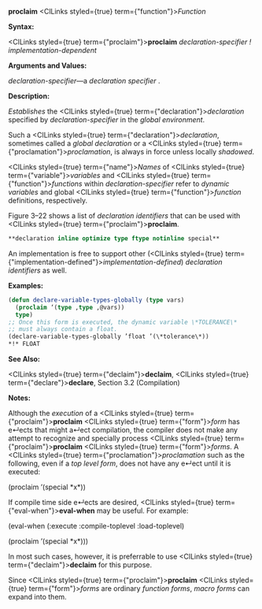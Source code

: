 **proclaim** <ClLinks styled={true} term={"function"}><i>Function</i></ClLinks> 



**Syntax:** 



<ClLinks styled={true} term={"proclaim"}><b>proclaim</b></ClLinks> *declaration-specifier ! implementation-dependent* 



**Arguments and Values:** 



*declaration-specifier*—a *declaration specifier* . 



**Description:** 



*Establishes* the <ClLinks styled={true} term={"declaration"}><i>declaration</i></ClLinks> specified by *declaration-specifier* in the *global environment*. 



Such a <ClLinks styled={true} term={"declaration"}><i>declaration</i></ClLinks>, sometimes called a *global declaration* or a <ClLinks styled={true} term={"proclamation"}><i>proclamation</i></ClLinks>, is always in force unless locally *shadowed*. 



<ClLinks styled={true} term={"name"}><i>Names</i></ClLinks> of <ClLinks styled={true} term={"variable"}><i>variables</i></ClLinks> and <ClLinks styled={true} term={"function"}><i>functions</i></ClLinks> within *declaration-specifier* refer to *dynamic variables* and global <ClLinks styled={true} term={"function"}><i>function</i></ClLinks> definitions, respectively. 







 



 



Figure 3–22 shows a list of *declaration identifiers* that can be used with <ClLinks styled={true} term={"proclaim"}><b>proclaim</b></ClLinks>. 




```lisp title="Figure 3–22. Global Declaration Specifiers"
**declaration inline optimize type ftype notinline special**
```
 



An implementation is free to support other (<ClLinks styled={true} term={"implementation-defined"}><i>implementation-defined</i></ClLinks>) *declaration identifiers* as well. 

**Examples:**
```lisp
(defun declare-variable-types-globally (type vars) 
  (proclaim ‘(type ,type ,@vars)) 
  type) 
;; Once this form is executed, the dynamic variable \*TOLERANCE\* 
;; must always contain a float. 
(declare-variable-types-globally ’float ’(\*tolerance\*)) 
*!* FLOAT 
```
**See Also:** 



<ClLinks styled={true} term={"declaim"}><b>declaim</b></ClLinks>, <ClLinks styled={true} term={"declare"}><b>declare</b></ClLinks>, Section 3.2 (Compilation) 



**Notes:** 



Although the *execution* of a <ClLinks styled={true} term={"proclaim"}><b>proclaim</b></ClLinks> <ClLinks styled={true} term={"form"}><i>form</i></ClLinks> has e↵ects that might a↵ect compilation, the compiler does not make any attempt to recognize and specially process <ClLinks styled={true} term={"proclaim"}><b>proclaim</b></ClLinks> <ClLinks styled={true} term={"form"}><i>forms</i></ClLinks>. A <ClLinks styled={true} term={"proclamation"}><i>proclamation</i></ClLinks> such as the following, even if a *top level form*, does not have any e↵ect until it is executed: 



(proclaim ’(special \*x\*)) 



If compile time side e↵ects are desired, <ClLinks styled={true} term={"eval-when"}><b>eval-when</b></ClLinks> may be useful. For example: 



(eval-when (:execute :compile-toplevel :load-toplevel) 



(proclaim ’(special \*x\*))) 



In most such cases, however, it is preferrable to use <ClLinks styled={true} term={"declaim"}><b>declaim</b></ClLinks> for this purpose. 



Since <ClLinks styled={true} term={"proclaim"}><b>proclaim</b></ClLinks> <ClLinks styled={true} term={"form"}><i>forms</i></ClLinks> are ordinary *function forms*, *macro forms* can expand into them. 